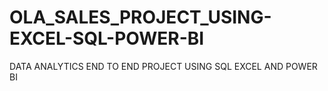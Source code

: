 # OLA_SALES_PROJECT_USING-EXCEL-SQL-POWER-BI
DATA ANALYTICS  END TO END PROJECT USING SQL EXCEL AND POWER BI

